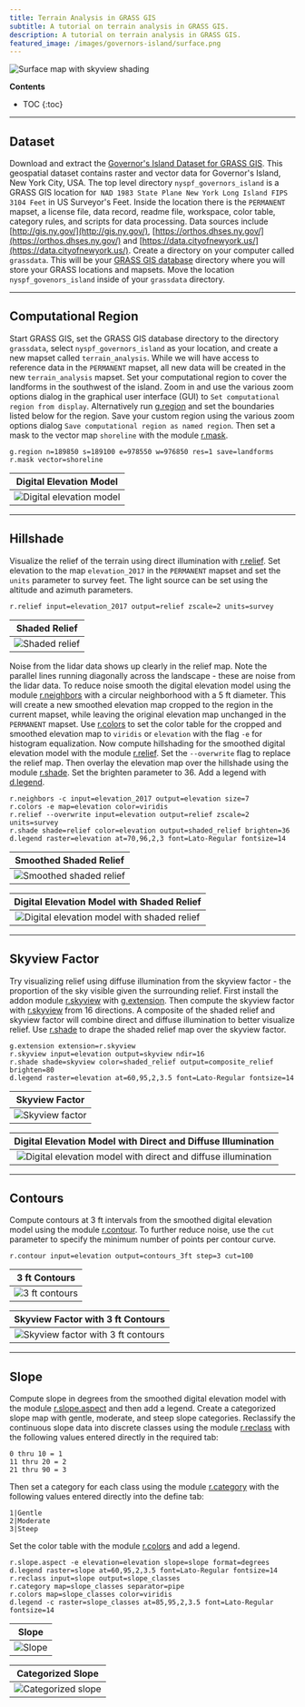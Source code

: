 ```yaml
---
title: Terrain Analysis in GRASS GIS
subtitle: A tutorial on terrain analysis in GRASS GIS.
description: A tutorial on terrain analysis in GRASS GIS.
featured_image: /images/governors-island/surface.png
---
```


![Surface map with skyview shading](/images/governors-island/shaded-relief.png)

**Contents**
* TOC
{:toc}

---

## Dataset

Download and extract the [Governor's Island Dataset for GRASS GIS](https://zenodo.org/record/3940780/files/nyspf_govenors_island.zip?download=1).
This geospatial dataset contains
raster and vector data for
Governor's Island, New York City, USA.
The top level directory `nyspf_governors_island`
is a GRASS GIS location for 
`NAD 1983 State Plane New York Long Island FIPS 3104 Feet`
in US Surveyor's Feet.
Inside the location there is the `PERMANENT` mapset,
a license file, data record, readme file, workspace, color table,
category rules, and scripts for data processing.
Data sources include
[http://gis.ny.gov/](http://gis.ny.gov/),
[https://orthos.dhses.ny.gov/](https://orthos.dhses.ny.gov/)
and [https://data.cityofnewyork.us/](https://data.cityofnewyork.us/).
Create a directory on your computer called `grassdata`.
This will be your
[GRASS GIS database](https://grass.osgeo.org/grass-stable/manuals/grass_database.html)
directory where you will store your GRASS locations and mapsets.
Move the location `nyspf_govenors_island` inside of your `grassdata` directory.

---

## Computational Region

Start <i class="ms ms-grass-gis"></i> GRASS GIS,
set the GRASS GIS database directory to the directory `grassdata`,
select `nyspf_governors_island` as your location,
and create a new mapset called `terrain_analysis`.
While we will have access to reference data in the `PERMANENT` mapset,
all new data will be created in the new `terrain_analysis` mapset.
Set your computational region to cover the landforms
in the southwest of the island.
Zoom in and use the various zoom options dialog
in the graphical user interface (GUI) to
`Set computational region from display`.
Alternatively
run [g.region](https://grass.osgeo.org/grass-stable/manuals/g.region.html)
and set the boundaries listed below for the region.
Save your custom region
using the various zoom options dialog
`Save computational region as named region`.
Then set a mask to the vector map `shoreline` with the module
[r.mask](https://grass.osgeo.org/grass-stable/manuals/r.mask.html).
```
g.region n=189850 s=189100 e=978550 w=976850 res=1 save=landforms
r.mask vector=shoreline
```

| Digital Elevation Model |
|:---:|
| ![Digital elevation model](/images/governors-island/elevation.png) |

---

## Hillshade

Visualize the relief of the terrain using direct illumination with
[r.relief](https://grass.osgeo.org/grass-stable/manuals/r.relief.html).
Set elevation to the map `elevation_2017` in the `PERMANENT` mapset
and set the `units` parameter to survey feet.
The light source can be set using the altitude and azimuth parameters.
```
r.relief input=elevation_2017 output=relief zscale=2 units=survey
```

| Shaded Relief |
|:---:|
| ![Shaded relief](/images/governors-island/relief-2017.png) |

Noise from the lidar data shows up clearly in the relief map.
Note the parallel lines running diagonally across the landscape -
these are noise from the lidar data.
To reduce noise smooth the digital elevation model using the module
[r.neighbors](https://grass.osgeo.org/grass-stable/manuals/r.neighbors.html)
with a circular neighborhood with a 5 ft diameter.
This will create a new smoothed elevation map cropped to the region
in the current mapset, while leaving the original elevation map unchanged
in the `PERMANENT` mapset.
Use [r.colors](https://grass.osgeo.org/grass-stable/manuals/r.colors.html)
to set the color table for the cropped and smoothed elevation map
to `viridis` or `elevation`
with the flag `-e` for histogram equalization.
Now compute hillshading for the smoothed digital elevation model
with the module
[r.relief](https://grass.osgeo.org/grass-stable/manuals/r.relief.html).
Set the `--overwrite` flag to replace the relief map.
Then overlay the elevation map over the hillshade using the module
[r.shade](https://grass.osgeo.org/grass-stable/manuals/r.shade.html).
Set the brighten parameter to 36.
Add a legend with [d.legend](https://grass.osgeo.org/grass-stable/manuals/d.legend.html).
```
r.neighbors -c input=elevation_2017 output=elevation size=7
r.colors -e map=elevation color=viridis
r.relief --overwrite input=elevation output=relief zscale=2 units=survey
r.shade shade=relief color=elevation output=shaded_relief brighten=36
d.legend raster=elevation at=70,96,2,3 font=Lato-Regular fontsize=14
```

| Smoothed Shaded Relief |
|:---:|
| ![Smoothed shaded relief](/images/governors-island/relief.png) |

| Digital Elevation Model with Shaded Relief |
|:---:|
| ![Digital elevation model with shaded relief](/images/governors-island/shaded-relief.png) |

---

## Skyview Factor

Try visualizing relief using diffuse illumination
from the skyview factor - the proportion of the sky visible
given the surrounding relief.
First install the addon module
[r.skyview](https://grass.osgeo.org/grass-stable/manuals/addons/r.skyview.html)
with [g.extension](https://grass.osgeo.org/grass-stable/manuals/g.extension.html).
Then compute the skyview factor with
[r.skyview](https://grass.osgeo.org/grass-stable/manuals/addons/r.skyview.html)
from 16 directions.
A composite of the shaded relief and skyview factor
will combine direct and diffuse illumination to better visualize relief.
Use [r.shade](https://grass.osgeo.org/grass-stable/manuals/r.shade.html)
to drape the shaded relief map over the skyview factor.
```
g.extension extension=r.skyview
r.skyview input=elevation output=skyview ndir=16
r.shade shade=skyview color=shaded_relief output=composite_relief brighten=80
d.legend raster=elevation at=60,95,2,3.5 font=Lato-Regular fontsize=14
```

| Skyview Factor |
|:---:|
| ![Skyview factor](/images/governors-island/landforms-skyview.png) |

| Digital Elevation Model with Direct and Diffuse Illumination |
|:---:|
| ![Digital elevation model with direct and diffuse illumination](/images/governors-island/composite-relief.png) |

---

## Contours

Compute contours at 3 ft intervals
from the smoothed digital elevation model using the module
[r.contour](https://grass.osgeo.org/grass-stable/manuals/r.contour.html).
To further reduce noise, use the `cut` parameter
to specify the minimum number of points per contour curve.
```
r.contour input=elevation output=contours_3ft step=3 cut=100
```

| 3 ft Contours |
|:---:|
| ![3 ft contours](/images/governors-island/contours.png) |

| Skyview Factor with 3 ft Contours |
|:---:|
| ![Skyview factor with 3 ft contours](/images/governors-island/skyview-contours.png) |


---

## Slope
Compute slope in degrees from the smoothed digital elevation model
with the module
[r.slope.aspect](https://grass.osgeo.org/grass-stable/manuals/r.slope.aspect.html)
and then add a legend.
Create a categorized slope map
with gentle, moderate, and steep slope categories.
Reclassify the continuous slope data into discrete classes
using the module
[r.reclass](https://grass.osgeo.org/grass-stable/manuals/r.reclass.html)
with the following values entered directly in the required tab:
```
0 thru 10 = 1
11 thru 20 = 2
21 thru 90 = 3
```
Then set a category for each class using the module
[r.category](https://grass.osgeo.org/grass-stable/manuals/r.category.html)
with the following values entered directly into the define tab:
```
1|Gentle
2|Moderate
3|Steep
```
Set the color table with the module
[r.colors](https://grass.osgeo.org/grass-stable/manuals/r.colors.html)
and add a legend.
```
r.slope.aspect -e elevation=elevation slope=slope format=degrees
d.legend raster=slope at=60,95,2,3.5 font=Lato-Regular fontsize=14
r.reclass input=slope output=slope_classes
r.category map=slope_classes separator=pipe
r.colors map=slope_classes color=viridis
d.legend -c raster=slope_classes at=85,95,2,3.5 font=Lato-Regular fontsize=14
```

| Slope |
|:---:|
| ![Slope](/images/governors-island/slope.png) |

| Categorized Slope |
|:---:|
| ![Categorized slope](/images/governors-island/slope-classes.png) |

